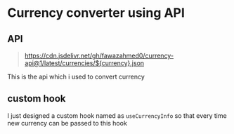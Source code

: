 # Currency converter using API

## API
>https://cdn.jsdelivr.net/gh/fawazahmed0/currency-api@1/latest/currencies/${currency}.json

This is the api which i used to convert currency

## custom hook

I just designed a custom hook named as `useCurrencyInfo` so that every time new currency can be passed to this hook 